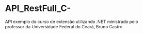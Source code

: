 # API_RestFull_C-
API exemplo do curso  de extensão  utilizando  .NET ministrado pelo professor da Universidade Federal do Ceará, Bruno Castro.
